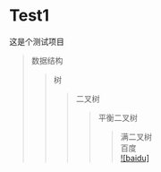 # Test1
这是个测试项目  
>数据结构  
>>树  
>>>二叉树  
>>>>平衡二叉树  
>>>>>满二叉树  
百度  
[![baidu]](http://baidu.com)  
